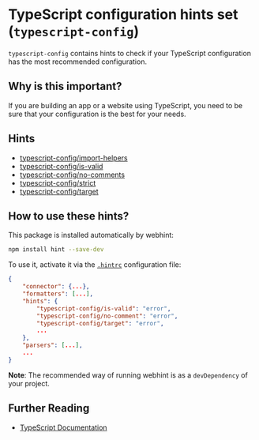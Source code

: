 # TypeScript configuration hints set (`typescript-config`)

`typescript-config` contains hints to check if your TypeScript
configuration has the most recommended configuration.

## Why is this important?

If you are building an app or a website using TypeScript, you
need to be sure that your configuration is the best for your needs.

## Hints

* [typescript-config/import-helpers][import-helpers]
* [typescript-config/is-valid][is-valid]
* [typescript-config/no-comments][no-comments]
* [typescript-config/strict][strict]
* [typescript-config/target][target]

## How to use these hints?

This package is installed automatically by webhint:

```bash
npm install hint --save-dev
```

To use it, activate it via the [`.hintrc`][hintrc] configuration file:

```json
{
    "connector": {...},
    "formatters": [...],
    "hints": {
        "typescript-config/is-valid": "error",
        "typescript-config/no-comment": "error",
        "typescript-config/target": "error",
        ...
    },
    "parsers": [...],
    ...
}
```

**Note**: The recommended way of running webhint is as a `devDependency` of
your project.

## Further Reading

* [TypeScript Documentation][typescript docs]

<!-- Link labels: -->

[import-helpers]: ./docs/import-helpers.md
[is-valid]: ./docs/is-valid.md
[no-comments]: ./docs/no-comments.md
[hintrc]: https://webhint.io/docs/user-guide/configuring-webhint/summary/
[strict]: ./docs/strict.md
[target]: ./docs/target.md
[typescript docs]: https://www.typescriptlang.org/docs/home.html
